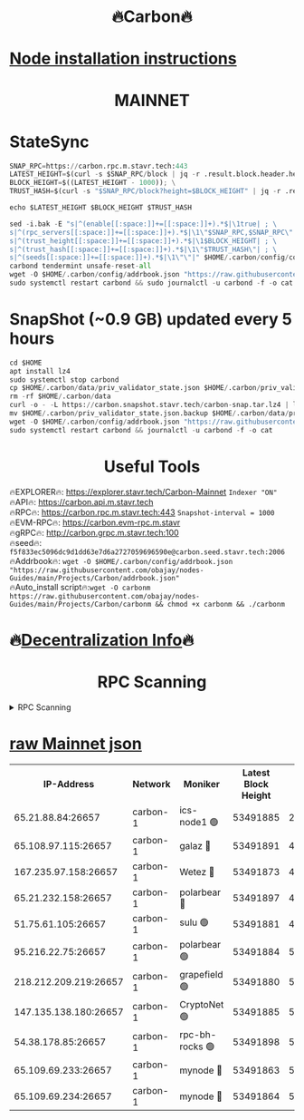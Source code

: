 <h1 align="center"> 🔥Carbon🔥</h1>

[Node installation instructions](https://github.com/obajay/nodes-Guides/tree/main/Projects/Carbon)
=
<h1 align="center"> MAINNET</h1>

# StateSync
```python
SNAP_RPC=https://carbon.rpc.m.stavr.tech:443
LATEST_HEIGHT=$(curl -s $SNAP_RPC/block | jq -r .result.block.header.height); \
BLOCK_HEIGHT=$((LATEST_HEIGHT - 1000)); \
TRUST_HASH=$(curl -s "$SNAP_RPC/block?height=$BLOCK_HEIGHT" | jq -r .result.block_id.hash)

echo $LATEST_HEIGHT $BLOCK_HEIGHT $TRUST_HASH

sed -i.bak -E "s|^(enable[[:space:]]+=[[:space:]]+).*$|\1true| ; \
s|^(rpc_servers[[:space:]]+=[[:space:]]+).*$|\1\"$SNAP_RPC,$SNAP_RPC\"| ; \
s|^(trust_height[[:space:]]+=[[:space:]]+).*$|\1$BLOCK_HEIGHT| ; \
s|^(trust_hash[[:space:]]+=[[:space:]]+).*$|\1\"$TRUST_HASH\"| ; \
s|^(seeds[[:space:]]+=[[:space:]]+).*$|\1\"\"|" $HOME/.carbon/config/config.toml
carbond tendermint unsafe-reset-all
wget -O $HOME/.carbon/config/addrbook.json "https://raw.githubusercontent.com/obajay/nodes-Guides/main/Projects/Carbon/addrbook.json"
sudo systemctl restart carbond && sudo journalctl -u carbond -f -o cat
```
# SnapShot (~0.9 GB) updated every 5 hours
```python
cd $HOME
apt install lz4
sudo systemctl stop carbond
cp $HOME/.carbon/data/priv_validator_state.json $HOME/.carbon/priv_validator_state.json.backup
rm -rf $HOME/.carbon/data
curl -o - -L https://carbon.snapshot.stavr.tech/carbon-snap.tar.lz4 | lz4 -c -d - | tar -x -C $HOME/.carbon --strip-components 2
mv $HOME/.carbon/priv_validator_state.json.backup $HOME/.carbon/data/priv_validator_state.json
wget -O $HOME/.carbon/config/addrbook.json "https://raw.githubusercontent.com/obajay/nodes-Guides/main/Projects/Carbon/addrbook.json"
sudo systemctl restart carbond && journalctl -u carbond -f -o cat
```

 <h1 align="center"> Useful Tools</h1>

🔥EXPLORER🔥:     https://explorer.stavr.tech/Carbon-Mainnet        `Indexer "ON"` \
🔥API🔥:          https://carbon.api.m.stavr.tech \
🔥RPC🔥:          https://carbon.rpc.m.stavr.tech:443              `Snapshot-interval = 1000` \
🔥EVM-RPC🔥:      https://carbon.evm-rpc.m.stavr \
🔥gRPC🔥:         http://carbon.grpc.m.stavr.tech:100 \
🔥seed🔥:      `f5f833ec5096dc9d1dd63e7d6a2727059696590e@carbon.seed.stavr.tech:2006` \
🔥Addrbook🔥:  `wget -O $HOME/.carbon/config/addrbook.json "https://raw.githubusercontent.com/obajay/nodes-Guides/main/Projects/Carbon/addrbook.json"` \
🔥Auto_install script🔥:`wget -O carbonm https://raw.githubusercontent.com/obajay/nodes-Guides/main/Projects/Carbon/carbonm && chmod +x carbonm && ./carbonm`

🔥[Decentralization Info](https://github.com/obajay/StateSync-snapshots/tree/main/Projects/Carbon/Decentralization)🔥
=
<h1 align="center"> RPC Scanning</h1>

<details>
<summary>RPC Scanning</summary>

<h2 align="center"> We scan nodes in real time every 4 hours. And we provide the final result of RPC endpoints.
We cannot influence the operation of these nodes in any way. </h2>


```python
If Voting Power is higher than 0 --> then the Node is a validator of the network and may be subject to attack and be a potential threat to the chain.
```
```python
We marked such validators with a red symbol
```

</details>

[raw Mainnet json](https://rpc-check.carbonm.stavr.tech/carbonm/rpc-carbonm-result.json)
=


<table><tr><th>IP-Address</th><th>Network</th><th>Moniker</th><th>Latest Block Height</th><th>Earliest Block Height</th><th>Catching Up</th><th>Tx Index</th><th>Voting Power</th><th>Scan Time</th></tr><tr><td>65.21.88.84:26657</td><td>carbon-1</td><td>ics-node1 🟢</td><td>53491885</td><td>21164241</td><td>False</td><td>off</td><td>0</td><td>2024-02-10T10:37:35.685294590UTC</td></tr><tr><td>65.108.97.115:26657</td><td>carbon-1</td><td>galaz 🔴</td><td>53491891</td><td>47374001</td><td>False</td><td>on</td><td>11248400538</td><td>2024-02-10T10:37:46.513343047UTC</td></tr><tr><td>167.235.97.158:26657</td><td>carbon-1</td><td>Wetez 🔴</td><td>53491873</td><td>48067570</td><td>False</td><td>on</td><td>1334986870</td><td>2024-02-10T10:37:12.667224897UTC</td></tr><tr><td>65.21.232.158:26657</td><td>carbon-1</td><td>polarbear 🔴</td><td>53491897</td><td>48126001</td><td>False</td><td>on</td><td>10996243866</td><td>2024-02-10T10:37:57.155795578UTC</td></tr><tr><td>51.75.61.105:26657</td><td>carbon-1</td><td>sulu 🟢</td><td>53491881</td><td>48742001</td><td>False</td><td>on</td><td>0</td><td>2024-02-10T10:37:28.860948817UTC</td></tr><tr><td>95.216.22.75:26657</td><td>carbon-1</td><td>polarbear 🟢</td><td>53491884</td><td>52338001</td><td>False</td><td>on</td><td>0</td><td>2024-02-10T10:37:33.270162419UTC</td></tr><tr><td>218.212.209.219:26657</td><td>carbon-1</td><td>grapefield 🟢</td><td>53491880</td><td>52371001</td><td>False</td><td>on</td><td>0</td><td>2024-02-10T10:37:26.432555518UTC</td></tr><tr><td>147.135.138.180:26657</td><td>carbon-1</td><td>CryptoNet 🟢</td><td>53491885</td><td>52934001</td><td>False</td><td>on</td><td>0</td><td>2024-02-10T10:37:35.980346488UTC</td></tr><tr><td>54.38.178.85:26657</td><td>carbon-1</td><td>rpc-bh-rocks 🟢</td><td>53491898</td><td>53130001</td><td>False</td><td>on</td><td>0</td><td>2024-02-10T10:38:01.543903156UTC</td></tr><tr><td>65.109.69.233:26657</td><td>carbon-1</td><td>mynode 🔴</td><td>53491863</td><td>53160001</td><td>False</td><td>off</td><td>8761017066</td><td>2024-02-10T10:36:51.596241645UTC</td></tr><tr><td>65.109.69.234:26657</td><td>carbon-1</td><td>mynode 🔴</td><td>53491864</td><td>53160001</td><td>False</td><td>off</td><td>12833731542</td><td>2024-02-10T10:36:51.973991265UTC</td></tr></table>
